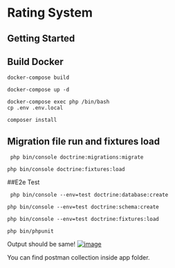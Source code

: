 # Rating System

## Getting Started

## Build Docker
```
docker-compose build
```
```
docker-compose up -d
```
```
docker-compose exec php /bin/bash
cp .env .env.local 
```
``` 
composer install
```

## Migration file run and fixtures load
```
 php bin/console doctrine:migrations:migrate
 ```
```
php bin/console doctrine:fixtures:load
```



##E2e Test

```
 php bin/console --env=test doctrine:database:create
```
``` 
php bin/console --env=test doctrine:schema:create
```
```
php bin/console --env=test doctrine:fixtures:load
```
```
php bin/phpunit
```
Output should be same!
[![image](https://www.linkpicture.com/q/Screenshot-2023-04-29-at-22.42.14.png)](https://www.linkpicture.com/view.php?img=LPic644d73aa4eb311958195950)


You can find postman collection inside app folder.





